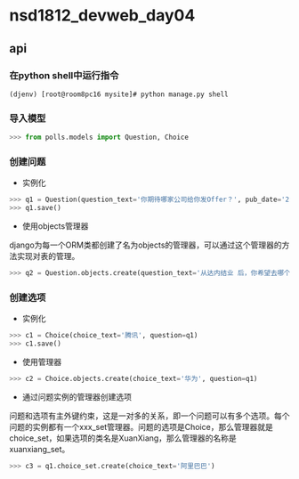 # nsd1812_devweb_day04

## api

### 在python shell中运行指令

```shell
(djenv) [root@room8pc16 mysite]# python manage.py shell
```

### 导入模型

```python
>>> from polls.models import Question, Choice
```

### 创建问题

- 实例化

```python
>>> q1 = Question(question_text='你期待哪家公司给你发Offer？', pub_date='2019-05-27 9:00:00')
>>> q1.save()
```

- 使用objects管理器

django为每一个ORM类都创建了名为objects的管理器，可以通过这个管理器的方法实现对表的管理。

```python
>>> q2 = Question.objects.create(question_text='从达内结业 后，你希望去哪个城市工作？ ', pub_date='2019-06-01 12:00:00')
```

### 创建选项

- 实例化

```python
>>> c1 = Choice(choice_text='腾讯', question=q1)
>>> c1.save()
```

- 使用管理器

```python
>>> c2 = Choice.objects.create(choice_text='华为', question=q1)
```

- 通过问题实例的管理器创建选项

问题和选项有主外键约束，这是一对多的关系，即一个问题可以有多个选项。每个问题的实例都有一个xxx_set管理器。问题的选项是Choice，那么管理器就是choice_set，如果选项的类名是XuanXiang，那么管理器的名称是xuanxiang_set。

```python
>>> c3 = q1.choice_set.create(choice_text='阿里巴巴')
```
































